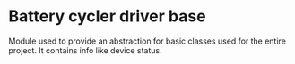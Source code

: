 # Battery cycler driver base
Module used to provide an abstraction for basic classes used for the entire project.
It contains info like device status.
